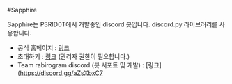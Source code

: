 #Sapphire

Sapphire는 P3RID0T에서 개발중인 discord 봇입니다. discord.py 라이브러리를 사용합니다.

 * 공식 홈페이지 : [링크](https://kainight.github.io/rabirobotdocs/)
 * 초대하기 : [링크](https://discord.com/api/oauth2/authorize?client_id=855652837236670464&permissions=8&scope=bot) (관리자 권한이 필요합니다.)
 * Team rabirogram discord (봇 서포트 및 개발) : [링크](https://discord.gg/aZsXbxC7
